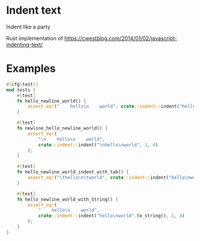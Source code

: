 # Indent text

Indent like a party

Rust implementation of https://cwestblog.com/2014/01/02/javascript-indenting-text/

# Examples

```rust
#[cfg(test)]
mod tests {
    #[test]
    fn hello_newline_world() {
        assert_eq!("    hello\n    world", crate::indent::indent("hello\nworld", 1, 4));
    }

    #[test]
    fn newline_hello_newline_world() {
        assert_eq!(
            "\n    hello\n    world",
            crate::indent::indent("\nhello\nworld", 1, 4)
        );
    }

    #[test]
    fn hello_newline_world_indent_with_tab() {
        assert_eq!("\thello\n\tworld", crate::indent::indent("hello\nworld", 1, 0));
    }

    #[test]
    fn hello_newline_world_with_String() {
        assert_eq!(
            "    hello\n    world",
            crate::indent::indent("hello\nworld".to_string(), 1, 4)
        );
    }
}
```
